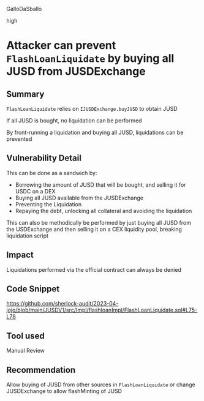 GalloDaSballo

high

# Attacker can prevent `FlashLoanLiquidate` by buying all JUSD from JUSDExchange

## Summary

`FlashLoanLiquidate` relies on `IJUSDExchange.buyJUSD` to obtain JUSD

If all JUSD is bought, no liquidation can be performed

By front-running a liquidation and buying all JUSD, liquidations can be prevented


## Vulnerability Detail

This can be done as a sandwich by:
- Borrowing the amount of JUSD that will be bought, and selling it for USDC on a DEX
- Buying all JUSD available from the JUSDExchange
- Preventing the Liquidation
- Repaying the debt, unlocking all collateral and avoiding the liquidation

This can also be methodically be performed by just buying all JUSD from the USDExchange and then selling it on a CEX liquidity pool, breaking liquidation script

## Impact

Liquidations performed via the official contract can always be denied

## Code Snippet

https://github.com/sherlock-audit/2023-04-jojo/blob/main/JUSDV1/src/Impl/flashloanImpl/FlashLoanLiquidate.sol#L75-L78

## Tool used

Manual Review

## Recommendation

Allow buying of JUSD from other sources in `FlashLoanLiquidate` or change JUSDExchange to allow flashMinting of JUSD
